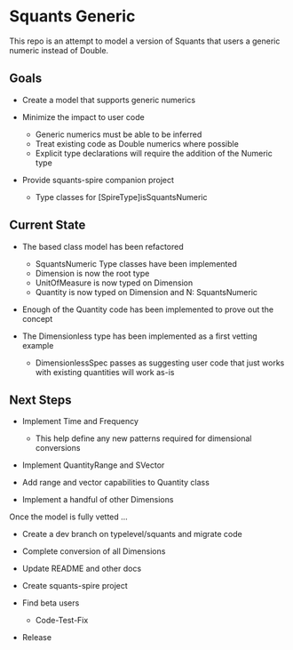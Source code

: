 # Squants Generic

This repo is an attempt to model a version of Squants that users a generic numeric instead of Double.

## Goals

* Create a model that supports generic numerics

* Minimize the impact to user code
  * Generic numerics must be able to be inferred
  * Treat existing code as Double numerics where possible
  * Explicit type declarations will require the addition of the Numeric type

* Provide squants-spire companion project 
  * Type classes for [SpireType]isSquantsNumeric
  
 
## Current State

* The based class model has been refactored
  * SquantsNumeric Type classes have been implemented
  * Dimension is now the root type
  * UnitOfMeasure is now typed on Dimension
  * Quantity is now typed on Dimension and N: SquantsNumeric

* Enough of the Quantity code has been implemented to prove out the concept

* The Dimensionless type has been implemented as a first vetting example
  * DimensionlessSpec passes as suggesting user code that just works with existing quantities will work as-is
  
## Next Steps

* Implement Time and Frequency
  * This help define any new patterns required for dimensional conversions
  
* Implement QuantityRange and SVector

* Add range and vector capabilities to Quantity class

* Implement a handful of other Dimensions

Once the model is fully vetted ...

* Create a dev branch on typelevel/squants and migrate code

* Complete conversion of all Dimensions

* Update README and other docs

* Create squants-spire project

* Find beta users
  * Code-Test-Fix
  
* Release



  
  
